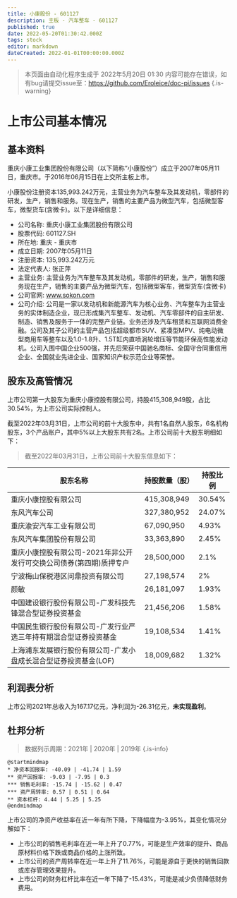 ```yaml
---
title: 小康股份 - 601127
description: 主板 - 汽车整车 - 601127
published: true
date: 2022-05-20T01:30:42.000Z
tags: stock
editor: markdown
dateCreated: 2022-01-01T00:00:00.000Z
---
```


> 本页面由自动化程序生成于 2022年5月20日 01:30
> 内容可能存在错误，如有bug请提交issue至：https://github.com/Eroleice/doc-pi/issues
{.is-warning}

# 上市公司基本情况

## 基本资料

重庆小康工业集团股份有限公司（以下简称“小康股份”）成立于2007年05月11日，重庆市。于2016年06月15日在上交所主板上市。

小康股份注册资本135,993.242万元，主营业务为汽车整车及其发动机，零部件的研发，生产，销售和服务。现在生产，销售的主要产品为微型汽车，包括微型客车，微型货车(含微卡)。以下是详细信息：

- 公司名称: 重庆小康工业集团股份有限公司
- 股票代码: 601127.SH
- 所在地: 重庆 - 重庆市
- 成立日期: 2007年05月11日
- 注册资本: 135,993.242万元
- 法定代表人: 张正萍
- 主营业务: 主营业务为汽车整车及其发动机，零部件的研发，生产，销售和服务现在生产，销售的主要产品为微型汽车，包括微型客车，微型货车(含微卡)
- 公司官网: www.sokon.com
- 公司介绍: 公司是一家以发动机和新能源汽车为核心业务、汽车整车为主营业务的实体制造企业，现已形成集汽车整车、发动机、汽车零部件的自主研发、制造、销售及服务于一体的完整产业链。业务还涉及汽车租赁和互联网消费金融。公司及其子公司的主营产品包括超级都市SUV、紧凑型MPV、纯电动微型商用车等整车以及1.0-1.8升、1.5T缸内直喷涡轮增压等节能环保高性能发动机。公司入围中国企业500强，并先后荣获中国驰名商标、全国守合同重信用企业、全国就业先进企业、国家知识产权示范企业等荣誉。


## 股东及高管情况

上市公司第一大股东为重庆小康控股有限公司，持股415,308,949股，占比30.54%，为上市公司实际控制人。

截至2022年03月31日，上市公司的前十大股东中，共有1名自然人股东，6名机构股东，3个产品账户，其中5%以上大股东共有2名。上市公司前十大股东明细如下：

> 截至2022年03月31日，上市公司前十大股东信息如下：

| 股东名称 | 持股数量（股） | 持股比例 |
| --- | --- | --- |
| 重庆小康控股有限公司 | 415,308,949 | 30.54% |
| 东风汽车公司 | 327,380,952 | 24.07% |
| 重庆渝安汽车工业有限公司 | 67,090,950 | 4.93% |
| 东风汽车集团股份有限公司 | 33,363,890 | 2.45% |
| 重庆小康控股有限公司-2021年非公开发行可交换公司债券(第四期)质押专户 | 28,500,000 | 2.1% |
| 宁波梅山保税港区问鼎投资有限公司 | 27,198,574 | 2% |
| 颜敏 | 26,181,097 | 1.93% |
| 中国建设银行股份有限公司-广发科技先锋混合型证券投资基金 | 21,456,206 | 1.58% |
| 中国民生银行股份有限公司-广发行业严选三年持有期混合型证券投资基金 | 19,108,534 | 1.41% |
| 上海浦东发展银行股份有限公司-广发小盘成长混合型证券投资基金(LOF) | 18,009,682 | 1.32% |




## 利润表分析

上市公司2021年总收入为167.17亿元，净利润为-26.31亿元，**未实现盈利**。

## 杜邦分析

> 数据列示周期：2021年 | 2020年 | 2019年
{.is-info}

```plantuml
@startmindmap
* 净资本回报率: -40.09 | -41.74 | 1.59
** 资产回报率: -9.03 | -7.95 | 0.3
*** 销售毛利率: -15.74 | -15.62 | 0.47
*** 资产周转率: 0.57 | 0.51 | 0.64
** 资本杠杆: 4.44 | 5.25 | 5.25
@endmindmap
```

上市公司的净资产收益率在近一年有所下降，下降幅度为-3.95%，其变化情况分解如下：
- 上市公司的销售毛利率在近一年上升了0.77%，可能是生产效率的提升、商品原材料价格下跌或商品价格的上涨所致。
- 上市公司的资产周转率在近一年上升了11.76%，可能是源自于更快的销售回款或库存管理效果提升。
- 上市公司的财务杠杆比率在近一年下降了-15.43%，可能是减少负债降低财务费用。

